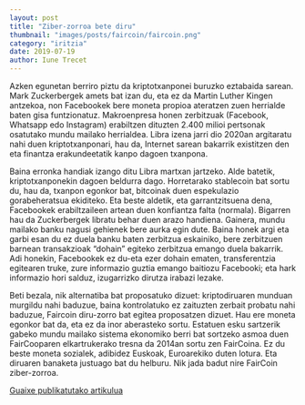 ```yaml
---
layout: post
title: "Ziber-zorroa bete diru"
thumbnail: "images/posts/faircoin/faircoin.png"
category: "iritzia"
date: 2019-07-19
author: Iune Trecet
---
```


Azken egunetan berriro piztu da kriptotxanponei buruzko eztabaida sarean. Mark Zuckerbergek amets bat izan du, eta ez da Martin Luther Kingen antzekoa, non Facebookek bere moneta propioa ateratzen zuen herrialde baten gisa funtzionatuz. Makroenpresa honen zerbitzuak (Facebook, Whatsapp edo Instagram) erabiltzen dituzten 2.400 milioi pertsonak osatutako mundu mailako herrialdea. Libra izena jarri dio 2020an argitaratu nahi duen kriptotxanponari, hau da, Internet sarean bakarrik existitzen den eta finantza erakundeetatik kanpo dagoen txanpona.

Baina erronka handiak izango ditu Libra martxan jartzeko. Alde batetik, kriptotxanponekin dagoen beldurra dago. Horretarako stablecoin bat sortu du, hau da, txanpon egonkor bat, bitcoinak duen espekulazio gorabeheratsua ekiditeko. Eta beste aldetik, eta garrantzitsuena dena, Facebookek erabiltzaileen artean duen konfiantza falta (normala). Bigarren hau da Zuckerbergek libratu behar duen arazo handiena. Gainera, mundu mailako banku nagusi gehienek bere aurka egin dute. Baina honek argi eta garbi esan du ez duela banku baten zerbitzua eskainiko, bere zerbitzuen barnean transakzioak “dohain” egiteko zerbitzua emango duela bakarrik. Adi honekin, Facebookek ez du-eta ezer dohain ematen, transferentzia egitearen truke, zure informazio guztia emango baitiozu Facebooki; eta hark informazio hori salduz, izugarrizko dirutza irabazi lezake.

Beti bezala, nik alternatiba bat proposatuko dizuet: kriptodiruaren munduan murgildu nahi baduzue, baina kontrolatuko ez zaituzten zerbait probatu nahi baduzue, Faircoin diru-zorro bat egitea proposatzen dizuet. Hau ere moneta egonkor bat da, eta ez da inor aberasteko sortu. Estatuen esku sartzerik gabeko mundu mailako sistema ekonomiko berri bat sortzeko asmoa duen FairCooparen elkartrukerako tresna da 2014an sortu zen FairCoina. Ez du beste moneta sozialek, adibidez Euskoak, Euroarekiko duten lotura. Eta diruaren banaketa justuago bat du helburu. Nik jada badut nire FairCoin ziber-zorroa.

<a
href="https://guaixe.eus/komunitatea/iune/1563447841620-ziber-zorroa-bete-kriptodiru">Guaixe publikatutako artikulua</a>
